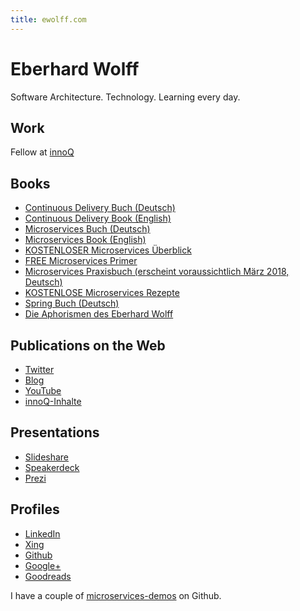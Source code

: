 ```yaml
---
title: ewolff.com
---
```


# Eberhard Wolff

Software Architecture. Technology. Learning every day.

## Work

Fellow at [innoQ](http://innoq.com)

## Books

* [Continuous Delivery Buch (Deutsch)](http://continuous-delivery-buch.de)
* [Continuous Delivery Book (English)](http://continuous-delivery-book.com)
* [Microservices Buch (Deutsch)](http://microservices-buch.de)
* [Microservices Book (English)](http://microservices-book.com)
* [KOSTENLOSER Microservices Überblick](http://microservices-buch.de/ueberblick.html)
* [FREE Microservices Primer](http://microservices-book.com/primer.html)
* [Microservices Praxisbuch (erscheint voraussichtlich März 2018, Deutsch)](http://microservices-praxisbuch.de)
* [KOSTENLOSE Microservices Rezepte](http://microservices-praxisbuch.de/rezepte.html)
* [Spring Buch (Deutsch)](http://spring-buch.de)
* [Die Aphorismen des Eberhard Wolff](https://entwickler.de/press/buecher/die-aphorismen-des-eberhard-wolff-579813305.html)

## Publications on the Web

  * [Twitter](https://twitter.com/ewolff)
  * [Blog](http://www.heise.de/developer/Continuous-Architecture-2687847.html)
  * [YouTube](http://www.youtube.com/user/ewolff)
  * [innoQ-Inhalte](https://www.innoq.com/de/timeline/?person=eberhard)
  
## Presentations

 * [Slideshare](http://www.slideshare.net/ewolff/presentations)
 * [Speakerdeck](https://speakerdeck.com/ewolff)
 * [Prezi](https://prezi.com/user/ewolff/)

## Profiles

  * [LinkedIn](http://www.linkedin.com/pub/eberhard-wolff/0/501/ab8)
  * [Xing](https://www.xing.com/profile/Eberhard_Wolff)
  * [Github](https://github.com/ewolff)
  * [Google+](https://plus.google.com/+EberhardWolff)
  * [Goodreads](https://goodreads.com/author/show/111923.Eberhard_Wolff)

I have a couple of [microservices-demos](microservices-demos.html) on Github.
